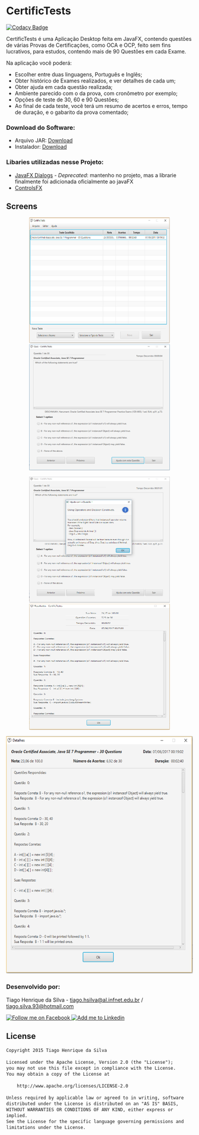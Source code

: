 # CertificTests

[![Codacy Badge](https://api.codacy.com/project/badge/Grade/4c64c4ddf98a4b939809dabf19df9827)](https://www.codacy.com/app/tiagohs/CertficTests?utm_source=github.com&amp;utm_medium=referral&amp;utm_content=tiagohs/CertficTests&amp;utm_campaign=Badge_Grade)

<p>CertificTests é uma Aplicação Desktop feita em JavaFX, contendo questões de várias Provas de Certificações, como OCA e OCP, feito sem fins lucrativos, para estudos, contendo mais de 90 Questões em cada Exame.</p>

<p>Na aplicação você poderá:</p>

<ul>
  <li>Escolher entre duas linguagens, Português e Inglês;</li>
  <li>Obter histórico de Exames realizados, e ver detalhes de cada um;</li>
  <li>Obter ajuda em cada questão realizada;</li>
  <li>Ambiente parecido com o da prova, com cronômetro por exemplo;</li>
  <li>Opções de teste de 30, 60 e 90 Questões;</li>
  <li>Ao final de cada teste, você terá um resumo de acertos e erros, tempo de duração, e o gabarito da prova comentado;</li>
</ul>

### Download do Software:

<ul>
  <li>Arquivo JAR: <a href="https://github.com/tiagohs/CertficTests/raw/master/deploy/CertificTests.rar">Download</a></li>
  <li>Instalador: <a href="https://github.com/tiagohs/CertficTests/raw/master/CertficTestsFX/build/deploy/bundles/CertificTests-1.0.exe">Download</a></li>
</ul>

### Libaries utilizadas nesse Projeto:

<ul>
  <li><a href="http://code.makery.ch/blog/javafx-dialogs-official/">JavaFX Dialogs</a> - <i>Deprecated</i>: mantenho no projeto, mas a librarie finalmente foi adicionada oficialmente ao javaFX </li>
  <li><a href="http://fxexperience.com/controlsfx/">ControlsFX</a></li>
</ul>

## Screens

<p align="center">
  <img src="https://raw.githubusercontent.com/tiagohs/CertficTests/master/arts/pagina_inicial.png" width="380" height="340"> 
  <img src="https://raw.githubusercontent.com/tiagohs/CertficTests/master/arts/questao.png" width="380" height="340"> 
</p>
<p align="center">
  <img src="https://raw.githubusercontent.com/tiagohs/CertficTests/master/arts/questao_ajuda.png" width="380" height="340"> 
  <img src="https://raw.githubusercontent.com/tiagohs/CertficTests/master/arts/teste_finalizado.png" width="380" height="340"> 
</p>
<p align="center">
  <img src="https://raw.githubusercontent.com/tiagohs/CertficTests/master/arts/resumo_teste_feito.png" width="680" height="640">
</p>

### Desenvolvido por:

Tiago Henrique da Silva - tiago.hsilva@al.infnet.edu.br / tiago.silva.93@hotmail.com

<p><a href="https://www.facebook.com/tiago.henrique.16">
  <img alt="Follow me on Facebook" src="https://image.freepik.com/free-icon/facebook-symbol_318-37686.png" data-canonical-src="https://image.freepik.com/free-icon/facebook-symbol_318-37686.png" style="max-width:100%;" height="60" width="60">
</a>
<a href="https://br.linkedin.com/in/tiago-henrique-395868b7">
  <img alt="Add me to Linkedin" src="http://image.flaticon.com/icons/svg/34/34405.svg" data-canonical-src="http://image.flaticon.com/icons/svg/34/34405.svg" style="max-width:100%;" height="60" width="60">
</a></p>

## License

    Copyright 2015 Tiago Henrique da Silva

    Licensed under the Apache License, Version 2.0 (the "License");
    you may not use this file except in compliance with the License.
    You may obtain a copy of the License at

        http://www.apache.org/licenses/LICENSE-2.0

    Unless required by applicable law or agreed to in writing, software
    distributed under the License is distributed on an "AS IS" BASIS,
    WITHOUT WARRANTIES OR CONDITIONS OF ANY KIND, either express or implied.
    See the License for the specific language governing permissions and
    limitations under the License.

